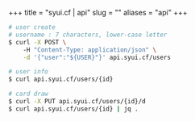 +++
title = "syui.cf | api"
slug = ""
aliases = "api"
+++

<link href="/tarot-api/chunk-vendors.js" rel="preload" as="script">
<div id="app"></div>
<script src="/tarot-api/chunk-vendors.js"></script>
<script src="/tarot-api/app.js"></script>

```sh
# user create
# username : 7 characters, lower-case letter
$ curl -X POST \ 
	-H "Content-Type: application/json" \
	-d '{"user":"${USER}"}' api.syui.cf/users

# user info
$ curl api.syui.cf/users/{id}

# card draw
$ curl -X PUT api.syui.cf/users/{id}/d
$ curl api.syui.cf/users/{id} | jq .
```

